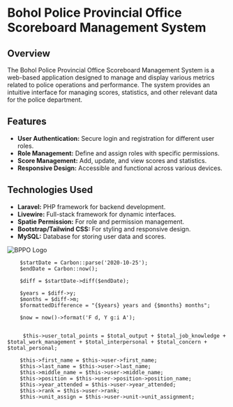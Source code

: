 # Bohol Police Provincial Office Scoreboard Management System

## Overview

The Bohol Police Provincial Office Scoreboard Management System is a web-based application designed to manage and display various metrics related to police operations and performance. The system provides an intuitive interface for managing scores, statistics, and other relevant data for the police department.

## Features

- **User Authentication:** Secure login and registration for different user roles.
- **Role Management:** Define and assign roles with specific permissions.
- **Score Management:** Add, update, and view scores and statistics.
- **Responsive Design:** Accessible and functional across various devices.

## Technologies Used

- **Laravel:** PHP framework for backend development.
- **Livewire:** Full-stack framework for dynamic interfaces.
- **Spatie Permission:** For role and permission management.
- **Bootstrap/Tailwind CSS:** For styling and responsive design.
- **MySQL:** Database for storing user data and scores.

![BPPO Logo](https://www.boholchronicle.com.ph/wp-content/uploads/2018/07/bppo-logo.jpg)


        $startDate = Carbon::parse('2020-10-25');
        $endDate = Carbon::now();

        $diff = $startDate->diff($endDate);

        $years = $diff->y;
        $months = $diff->m;
        $formattedDifference = "{$years} years and {$months} months";

        $now = now()->format('F d, Y g:i A');


         $this->user_total_points = $total_output + $total_job_knowledge + $total_work_management + $total_interpersonal + $total_concern + $total_personal;

        $this->first_name = $this->user->first_name;
        $this->last_name = $this->user->last_name;
        $this->middle_name = $this->user->middle_name;
        $this->position = $this->user->position->position_name;
        $this->year_attended = $this->user->year_attended;
        $this->rank = $this->user->rank;
        $this->unit_assign = $this->user->unit->unit_assignment;
